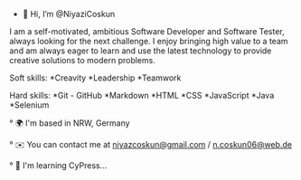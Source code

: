 - 👋 Hi, I’m @NiyaziCoskun

I am a self-motivated, ambitious Software Developer and Software Tester, always looking for the next challenge. I enjoy bringing high value to a team and am always eager to learn and use the latest technology to provide creative solutions to modern problems.

Soft skills: *Creavity *Leadership *Teamwork

Hard skills: *Git - GitHub *Markdown *HTML *CSS *JavaScript *Java *Selenium

   ° 🌍 I'm based in NRW, Germany

   ° ✉️ You can contact me at niyazcoskun@gmail.com / n.coskun06@web.de

   ° 🧠 I'm learning CyPress...

